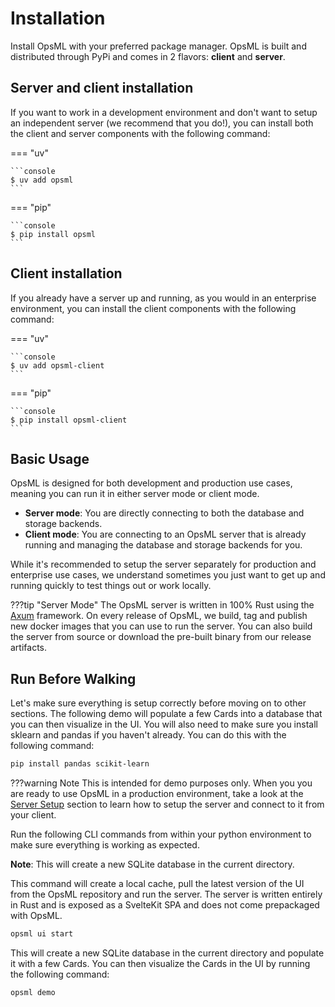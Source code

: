 # Installation

Install OpsML with your preferred package manager. OpsML is built and distributed through PyPi and comes in 2 flavors: **client** and **server**.

## Server and client installation

If you want to work in a development environment and don't want to setup an independent server (we recommend that you do!), you can install both the client and server components with the following command:

=== "uv"

    ```console
    $ uv add opsml
    ```

=== "pip"

    ```console
    $ pip install opsml
    ```

## Client installation

If you already have a server up and running, as you would in an enterprise environment, you can install the client components with the following command:

=== "uv"

    ```console
    $ uv add opsml-client
    ```

=== "pip"

    ```console
    $ pip install opsml-client
    ```

## Basic Usage

OpsML is designed for both development and production use cases, meaning you can run it in either server mode or client mode. 

- **Server mode**: You are directly connecting to both the database and storage backends. 
- **Client mode**: You are connecting to an OpsML server that is already running and managing the database and storage backends for you. 

While it's recommended to setup the server separately for production and enterprise use cases, we understand sometimes you just want to get up and running quickly to test things out or work locally.

???tip "Server Mode"
    The OpsML server is written in 100% Rust using the [Axum](https://github.com/tokio-rs/axum/) framework. On every release of OpsML, we build, tag and publish new docker images that you can use to run the server. You can also build the server from source or download the pre-built binary from our release artifacts.
   

## Run Before Walking

Let's make sure everything is setup correctly before moving on to other sections. The following demo will populate a few Cards into a database that you can then visualize in the UI. You will also need to make sure you install sklearn and pandas if you haven't already. You can do this with the following command:

```bash
pip install pandas scikit-learn
```

???warning Note
    This is intended for demo purposes only. When you you are ready to use OpsML in a production environment, take a look at the [Server Setup](./docs/setup/overview.md) section to learn how to setup the server and connect to it from your client.
   

Run the following CLI commands from within your python environment to make sure everything is working as expected.

**Note**: This will create a new SQLite database in the current directory.

This command will create a local cache, pull the latest version of the UI from the OpsML repository and run the server. The server is written entirely in Rust and is exposed as a SvelteKit SPA and does not come prepackaged with OpsML.

```bash
opsml ui start
```

This will create a new SQLite database in the current directory and populate it with a few Cards. You can then visualize the Cards in the UI by running the following command:

```bash
opsml demo
```

